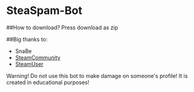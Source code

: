 # SteaSpam-Bot

##How to download?
Press download as zip

##Big thanks to:
* SnaBe
* [SteamCommunity](https://github.com/DoctorMcKay/node-steamcommunity)
* [SteamUser](https://github.com/DoctorMcKay/node-steam-user)

Warning! Do not use this bot to make damage on someone's profile! It is created in educational purposes!
